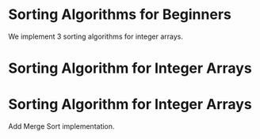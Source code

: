 # Sorting Algorithms for Beginners
We implement 3 sorting algorithms for integer arrays.
# Sorting Algorithm for Integer Arrays
# Sorting Algorithm for Integer Arrays
Add Merge Sort implementation.
